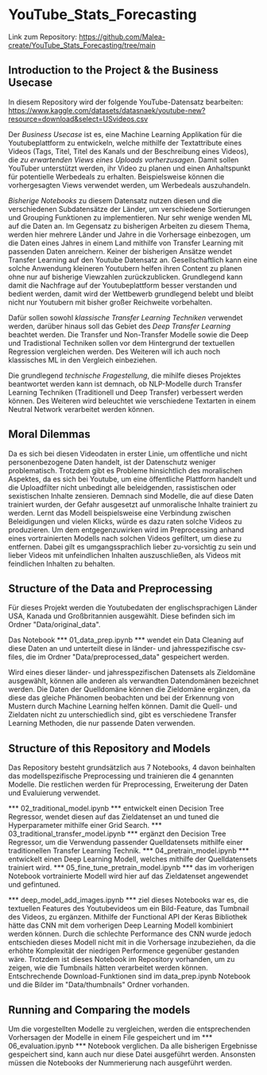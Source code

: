 # YouTube_Stats_Forecasting

Link zum Repository: https://github.com/Malea-create/YouTube_Stats_Forecasting/tree/main

## Introduction to the Project & the Business Usecase

In diesem Repository wird der folgende YouTube-Datensatz bearbeiten: https://www.kaggle.com/datasets/datasnaek/youtube-new?resource=download&select=USvideos.csv

Der _Business Usecase_ ist es, eine Machine Learning Applikation für die Youtubeplattform zu entwickeln, welche mithilfe der Textattribute eines Videos (Tags, Titel, Titel des Kanals und der Beschreibung eines Videos), die _zu erwartenden Views eines Uploads vorherzusagen_. Damit sollen YouTuber unterstützt werden, ihr Video zu planen und einen Anhaltspunkt für potentielle Werbedeals zu erhalten. Beispielsweise können die vorhergesagten Views verwendet werden, um Werbedeals auszuhandeln. 

_Bisherige Notebooks_ zu diesem Datensatz nutzen diesen und die verschiedenen Subdatensätze der Länder, um verschiedene Sortierungen und Grouping Funktionen zu implementieren. Nur sehr wenige wenden ML auf die Daten an.
Im Gegensatz zu bisherigen Arbeiten zu diesem Thema, werden hier mehrere Länder und Jahre in die Vorhersage einbezogen, um die Daten eines Jahres in einem Land mithilfe von Transfer Learning mit passenden Daten anreichern. Keiner der bisherigen Ansätze wendet Transfer Learning auf den Youtube Datensatz an.
Gesellschaftlich kann eine solche Anwendung kleineren Youtubern helfen ihren Content zu planen ohne nur auf bisherige Viewzahlen zurückzublicken. Grundlegend kann damit die Nachfrage auf der Youtubeplattform besser verstanden und bedient werden, damit wird der Wettbewerb grundlegend belebt und bleibt nicht nur Youtubern mit bisher großer Reichweite vorbehalten.

Dafür sollen sowohl _klassische Transfer Learning Techniken_ verwendet werden, darüber hinaus soll das Gebiet des _Deep Transfer Learning_ beachtet werden. Die Transfer und Non-Transfer Modelle sowie die Deep und Tradistional Techniken sollen vor dem Hintergrund der textuellen Regression vergleichen werden. Des Weiteren will ich auch noch klassisches ML in den Vergleich einbeziehen.

Die grundlegend _technische Fragestellung_, die mihilfe dieses Projektes beantwortet werden kann ist demnach, ob NLP-Modelle durch Transfer Learning Techniken (Traditionell und Deep Transfer) verbessert werden können. Des Weiteren wird beleuchtet wie verschiedene Textarten in einem Neutral Network verarbeitet werden können.

## Moral Dilemmas

Da es sich bei diesen Videodaten in erster Linie, um offentliche und nicht personenbezogene Daten handelt, ist der Datenschutz weniger problematisch. Trotzdem gibt es Probleme hinsichtlich des moralischen Aspektes, da es sich bei Youtube, um eine öffentliche Plattform handelt und die Uploadfilter nicht unbedingt alle beleidgenden, rassistischen oder sexistischen Inhalte zensieren. Demnach sind Modelle, die auf diese Daten trainiert wurden, der Gefahr ausgesetzt auf unmoralische Inhalte trainiert zu werden. Lernt das Modell beispielsweise eine Verbindung zwischen Beleidigungen und vielen Klicks, würde es dazu raten solche Videos zu produzieren. Um dem entgegenzuwirken wird im Preprocessing anhand eines vortrainierten Modells nach solchen Videos gefiltert, um diese zu entfernen. Dabei gilt es umgangssprachlich lieber zu-vorsichtig zu sein und lieber Videos mit unfeindlichen Inhalten auszuschließen, als Videos mit feindlichen Inhalten zu behalten.

## Structure of the Data and Preprocessing

Für dieses Projekt werden die Youtubedaten der englischsprachigen Länder USA, Kanada und Großbritannien ausgewählt. Diese befinden sich im Ordner "Data/original_data".

Das Notebook *** 01_data_prep.ipynb *** wendet ein Data Cleaning auf diese Daten an und unterteilt diese in länder- und jahresspezifische csv-files, die im Ordner "Data/preprocessed_data" gespeichert werden.

Wird eines dieser länder- und jahresspezifischen Datensets als Zieldomäne ausgewählt, können alle anderen als verwandten Datendomänen bezeichnet werden. Die Daten der Quelldomäne können die Zieldomäne ergänzen, da diese das gleiche Phänomen beobachten und bei der Erkennung von Mustern durch Machine Learning helfen können. Damit die Quell- und Zieldaten nicht zu unterschiedlich sind, gibt es verschiedene Transfer Learning Methoden, die nur passende Daten verwenden.

## Structure of this Repository and Models

Das Repository besteht grundsätzlich aus 7 Notebooks, 4 davon beinhalten das modellspezifische Preprocessing und trainieren die 4 genannten Modelle. Die restlichen werden für Preprocessing, Erweiterung der Daten und Evaluierung verwendet.

*** 02_traditional_model.ipynb *** entwickelt einen Decision Tree Regressor, wendet diesen auf das Zieldatenset an und tuned die Hyperparameter mithilfe einer Grid Search.
*** 03_traditional_transfer_model.ipynb *** ergänzt den Decision Tree Regressor, um die Verwendung passender Quelldatensets mithilfe einer traditionellen Transfer Learning Technik.
*** 04_pretrain_model.ipynb *** entwickelt einen Deep Learning Modell, welches mithilfe der Quelldatensets trainiert wird. 
*** 05_fine_tune_pretrain_model.ipynb *** das im vorherigen Notebook vortrainierte Modell wird hier auf das Zieldatenset angewendet und gefintuned.

*** deep_model_add_images.ipynb *** ziel dieses Notebooks war es, die textuellen Features des Youtubevideos um ein Bild-Feature, das Tumbnail des Videos, zu ergänzen. Mithilfe der Functional API der Keras Bibliothek hätte das CNN mit dem vorherigen Deep Learning Modell kombiniert werden können. Durch die schlechte Performance des CNN wurde jedoch entschieden dieses Modell nicht mit in die Vorhersage inzubeziehen, da die erhöhte Komplexität der niedrigen Performence gegenüber gestanden wäre. Trotzdem ist dieses Notebook im Repository vorhanden, um zu zeigen, wie die Tumbnails hätten verarbeitet werden können. Entschrechende Download-Funktionen sind im data_prep.ipynb Notebook und die Bilder im "Data/thumbnails" Ordner vorhanden.

## Running and Comparing the models

Um die vorgestellten Modelle zu vergleichen, werden die entsprechenden Vorhersagen der Modelle in einem File gespeichert und im *** 06_evaluation.ipynb *** Notebook verglichen.
Da alle bisherigen Ergebnisse gespeichert sind, kann auch nur diese Datei ausgeführt werden. Ansonsten müssen die Notebooks der Nummerierung nach ausgeführt werden. 
